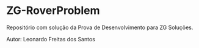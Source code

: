 # ZG-RoverProblem
Repositório com solução da Prova de Desenvolvimento para ZG Soluções.

Autor: Leonardo Freitas dos Santos
